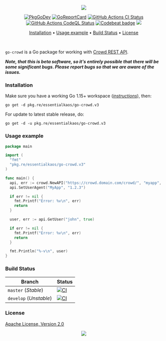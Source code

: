 <p align="center"><a href="#readme"><img src="https://gh.kaos.st/go-crowd.svg"/></a></p>

<p align="center">
  <a href="https://kaos.sh/g/go-crowd.v3"><img src="https://gh.kaos.st/godoc.svg" alt="PkgGoDev" /></a>
  <a href="https://kaos.sh/r/go-crowd"><img src="https://kaos.sh/r/go-crowd.svg" alt="GoReportCard" /></a>
  <a href="https://kaos.sh/w/go-crowd/ci"><img src="https://kaos.sh/w/go-crowd/ci.svg" alt="GitHub Actions CI Status" /></a>
  <a href="https://kaos.sh/w/go-crowd/codeql"><img src="https://kaos.sh/w/go-crowd/codeql.svg" alt="GitHub Actions CodeQL Status" /></a>
  <a href="https://kaos.sh/b/go-crowd"><img src="https://kaos.sh/b/9aaa0412-47a5-4555-924e-9c9e1d61a3e4.svg" alt="Codebeat badge" /></a>
  <a href="#license"><img src="https://gh.kaos.st/apache2.svg"></a>
</p>

<p align="center"><a href="#installation">Installation</a> • <a href="#usage-example">Usage example</a> • <a href="#build-status">Build Status</a> • <a href="#license">License</a></p>

<br/>

`go-crowd` is a Go package for working with [Crowd REST API](https://developer.atlassian.com/server/crowd/crowd-rest-resources/).

_**Note, that this is beta software, so it's entirely possible that there will be some significant bugs. Please report bugs so that we are aware of the issues.**_

### Installation

Make sure you have a working Go 1.15+ workspace (_[instructions](https://golang.org/doc/install)_), then:

````
go get -d pkg.re/essentialkaos/go-crowd.v3
````

For update to latest stable release, do:

```
go get -d -u pkg.re/essentialkaos/go-crowd.v3
```

### Usage example

```go
package main

import (
  "fmt"
  "pkg.re/essentialkaos/go-crowd.v3"
)

func main() {
  api, err := crowd.NewAPI("https://crowd.domain.com/crowd/", "myapp", "MySuppaPAssWOrd")
  api.SetUserAgent("MyApp", "1.2.3")

  if err != nil {
    fmt.Printf("Error: %v\n", err)
    return
  }

  user, err := api.GetUser("john", true)

  if err != nil {
    fmt.Printf("Error: %v\n", err)
    return
  }

  fmt.Println("%-v\n", user)
}
```

### Build Status

| Branch     | Status |
|------------|--------|
| `master` (_Stable_) | [![CI](https://kaos.sh/w/go-crowd/ci.svg?branch=master)](https://kaos.sh/w/go-crowd/ci?query=branch:master) |
| `develop` (_Unstable_) | [![CI](https://kaos.sh/w/go-crowd/ci.svg?branch=develop)](https://kaos.sh/w/go-crowd/ci?query=branch:develop) |

### License

[Apache License, Version 2.0](http://www.apache.org/licenses/LICENSE-2.0)

<p align="center"><a href="https://essentialkaos.com"><img src="https://gh.kaos.st/ekgh.svg"/></a></p>
